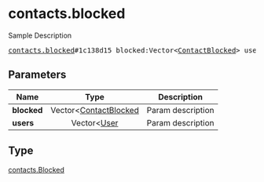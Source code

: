 # contacts.blocked

Sample Description

<pre>
<a href="../constructor/contacts.blocked.md">contacts.blocked</a>#1c138d15 blocked:Vector&lt;<a href="../type/ContactBlocked.md">ContactBlocked</a>&gt; users:Vector&lt;<a href="../type/User.md">User</a>&gt; = <a href="../type/contacts.Blocked.md">contacts.Blocked</a>;
</pre>

## Parameters

| Name | Type | Description |
|------|:----:|-------------|
| **blocked** | Vector<[ContactBlocked](../type/ContactBlocked.md) | Param description |
| **users** | Vector<[User](../type/User.md) | Param description |

## Type

[contacts.Blocked](../type/contacts.Blocked.md)
